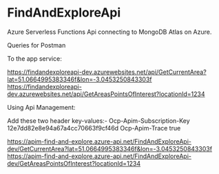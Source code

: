 # FindAndExploreApi
Azure Serverless Functions Api connecting to MongoDB Atlas on Azure.

Queries for Postman

To the app service:

https://findandexploreapi-dev.azurewebsites.net/api/GetCurrentArea?lat=51.0664995383346f&lon=-3.0453250843303f
https://findandexploreapi-dev.azurewebsites.net/api/GetAreasPointsOfInterest?locationId=1234

Using Api Management:

Add these two header key-values:-
Ocp-Apim-Subscription-Key 12e7dd82e8e94a67a4cc70663f9cf46d
Ocp-Apim-Trace true

https://apim-find-and-explore.azure-api.net/FindAndExploreApi-dev/GetCurrentArea?lat=51.0664995383346f&lon=-3.0453250843303f
https://apim-find-and-explore.azure-api.net/FindAndExploreApi-dev/GetAreasPointsOfInterest?locationId=1234
